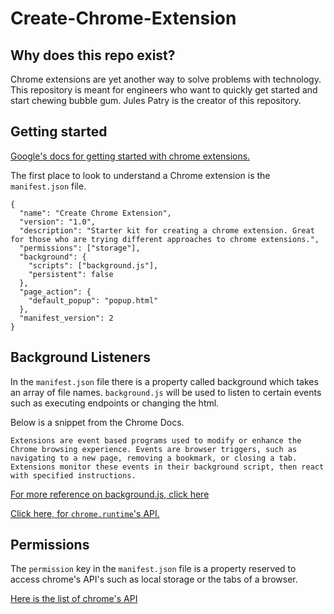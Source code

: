 # Create-Chrome-Extension

## Why does this repo exist?

Chrome extensions are yet another way to solve problems with technology. This repository is meant for engineers who want to quickly get started and start chewing bubble gum.
Jules Patry is the creator of this repository.

## Getting started

[Google's docs for getting started with chrome extensions.](https://developer.chrome.com/extensions/getstarted)

The first place to look to understand a Chrome extension is the `manifest.json` file.

```
{
  "name": "Create Chrome Extension",
  "version": "1.0",
  "description": "Starter kit for creating a chrome extension. Great for those who are trying different approaches to chrome extensions.",
  "permissions": ["storage"],
  "background": {
    "scripts": ["background.js"],
    "persistent": false
  },
  "page_action": {
    "default_popup": "popup.html"
  },
  "manifest_version": 2
}

```

## Background Listeners

In the `manifest.json` file there is a property called background which takes an array of file names. `background.js` will be used to listen to certain events such as executing endpoints or changing the html.

Below is a snippet from the Chrome Docs.

```
Extensions are event based programs used to modify or enhance the Chrome browsing experience. Events are browser triggers, such as navigating to a new page, removing a bookmark, or closing a tab. Extensions monitor these events in their background script, then react with specified instructions.
```

[For more reference on background.js, click here](https://developer.chrome.com/extensions/background_pages)

[Click here, for `chrome.runtime`'s API.](https://developer.chrome.com/extensions/runtime#event-onInstalledhttps://developer.chrome.com/extensions/runtime#event-onInstalled)

## Permissions

The `permission` key in the `manifest.json` file is a property reserved to access chrome's API's such as local storage or the tabs of a browser.

[Here is the list of chrome's API](https://developer.chrome.com/extensions/api_index)
